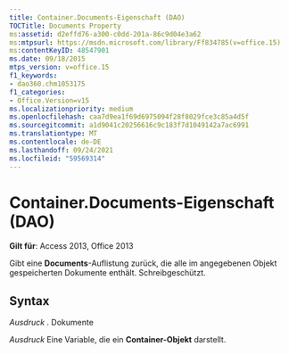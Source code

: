 ```yaml
---
title: Container.Documents-Eigenschaft (DAO)
TOCTitle: Documents Property
ms:assetid: d2effd76-a300-c0dd-201a-86c9d04e3a62
ms:mtpsurl: https://msdn.microsoft.com/library/Ff834785(v=office.15)
ms:contentKeyID: 48547901
ms.date: 09/18/2015
mtps_version: v=office.15
f1_keywords:
- dao360.chm1053175
f1_categories:
- Office.Version=v15
ms.localizationpriority: medium
ms.openlocfilehash: caa7d9ea1f69d6975094f28f8029fce3c85a4d5f
ms.sourcegitcommit: a1d9041c20256616c9c183f7d1049142a7ac6991
ms.translationtype: MT
ms.contentlocale: de-DE
ms.lasthandoff: 09/24/2021
ms.locfileid: "59569314"
---
```

# <a name="containerdocuments-property-dao"></a>Container.Documents-Eigenschaft (DAO)


**Gilt für**: Access 2013, Office 2013

Gibt eine **Documents**-Auflistung zurück, die alle im angegebenen Objekt gespeicherten Dokumente enthält. Schreibgeschützt.

## <a name="syntax"></a>Syntax

*Ausdruck* . Dokumente

*Ausdruck* Eine Variable, die ein **Container-Objekt** darstellt.

